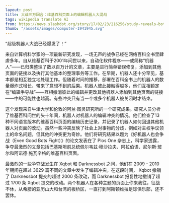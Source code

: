 ```yaml
---
layout: post
title: 大战三万回合：维基百科页面上的编辑机器人大混战
tags: wikipedia translate AI
from: https://news.slashdot.org/story/17/02/23/216256/study-reveals-bot-on-bot-editing-wars-raging-on-wikipedias-pages
thumb: "/assets/images/computer-1941945.svg"
---
```

“超级机器人大战已经爆发了！”

来自计算机科学家的一项最新研究发现，一场无声的战争已经在网络百科全书里肆虐多年。自从维基百科于2001年问世以来，自动化软件程序——或简称“机器人”——已归类整理了数以百万计的文章，主要是进行简单错误修复，添加到其他页面的链接以及执行其他基本的整理事务等工作。在早期，机器人还十分罕见，基本都是相互独立地处理工作。但随着时间的推移，部署在百科全书上的机器人的数量爆炸式增长，带来了意想不到的后果。机器人彼此接触得越多，他们互相锁定在“编辑争夺战”——互相撤消彼此的编辑并更改其他机器人添加到其他页面的链接——中的可能性也越高。有些冲突只有当一个或多个机器人被关闭时才结束。

这个发现来自牛津大学和伦敦的阿兰·图灵研究所的一个研究成果。研究人员分析了维基百科问世的头十年间，机器人对机器人的编辑冲突的情况。他们检查了13种不同语言版本的维基百科页面的编辑历史记录，并记录了机器人如何回退其他机器人对页面的改动。虽然一些冲突反映了社会上对事物的分歧，例如对主权争议领土的命名问题，但其他的冲突更为奇妙。他们将研究结果以题为《好机器人也会争战（Even Good Bots Fight）》的论文发表在了 Plos One 杂志上，科学家透露，争夺最激烈的文章包括巴基斯坦前总统佩尔韦兹·穆沙拉夫、阿拉伯语、尼尔斯·玻尔和阿诺德·施瓦辛格的维基百科页面。

最激烈的一些争夺战发生在 Xqbot 和 Darknessbot 之间，他们在 2009 - 2010 年期间在超过 3629 篇不同的文章中发生了编辑冲突。在这段时间， Xqbot 撤销了 Darknessbot 提交的超过 2000 条改动，而 Darknessbot 报复性地撤销了超过 1700 条 Xqbot 提交的改动。两个机器人在各种主题的页面上你来我往，征战不休，从希腊的亚历山大和台湾的板桥区，一直打到阿斯顿维拉足球俱乐部，还不罢休。
